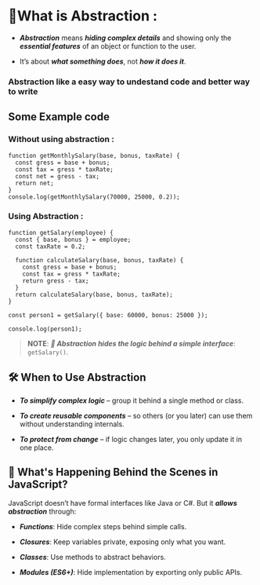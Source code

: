 # 🧩What is Abstraction :

- **_Abstraction_** means **_hiding complex details_** and showing only the **_essential features_** of an object or function to the user.

- It’s about **_what something does_**, not **_how it does it_**.

### Abstraction like a easy way to undestand code and better way to write

## Some Example code

### Without using abstraction :

```JS
function getMonthlySalary(base, bonus, taxRate) {
  const gress = base + bonus;
  const tax = gress * taxRate;
  const net = gress - tax;
  return net;
}
console.log(getMonthlySalary(70000, 25000, 0.2));
```

### Using Abstraction :

```JS
function getSalary(employee) {
  const { base, bonus } = employee;
  const taxRate = 0.2;

  function calculateSalary(base, bonus, taxRate) {
    const gress = base + bonus;
    const tax = gress * taxRate;
    return gress - tax;
  }
  return calculateSalary(base, bonus, taxRate);
}

const person1 = getSalary({ base: 60000, bonus: 25000 });

console.log(person1);
```

> **NOTE**: **_🎯 Abstraction hides the logic behind a simple interface_**: `getSalary()`.

## 🛠️ When to Use Abstraction

- **_To simplify complex logic_** – group it behind a single method or class.

- **_To create reusable components_** – so others (or you later) can use them without understanding internals.

- **_To protect from change_** – if logic changes later, you only update it in one place.

## 🧠 What's Happening Behind the Scenes in JavaScript?

JavaScript doesn’t have formal interfaces like Java or C#. But it **_allows abstraction_** through:

- **_Functions_**: Hide complex steps behind simple calls.

- **_Closures_**: Keep variables private, exposing only what you want.

- **_Classes_**: Use methods to abstract behaviors.

- **_Modules (ES6+)_**: Hide implementation by exporting only public APIs.
